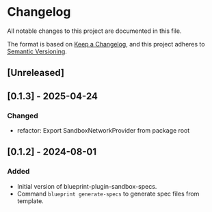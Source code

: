 # Changelog

All notable changes to this project are documented in this file.

The format is based on [Keep a Changelog](https://keepachangelog.com/en/1.0.0/),
and this project adheres to [Semantic Versioning](https://semver.org/spec/v2.0.0.html).

## [Unreleased]

## [0.1.3] - 2025-04-24
### Changed
- refactor: Export SandboxNetworkProvider from package root

## [0.1.2] - 2024-08-01 
### Added
- Initial version of blueprint-plugin-sandbox-specs.
- Command `blueprint generate-specs` to generate spec files from template.
